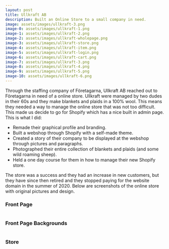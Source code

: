 ```yaml
---
layout: post
title: Ullkraft AB
description: Built an Online Store to a small company in need.
image: assets/images/ullkraft-3.png
image-0: assets/images/ullkraft-1.png
image-1: assets/images/ullkraft-2.png
image-2: assets/images/ullkraft-wholepage.png
image-3: assets/images/ullkraft-store.png
image-4: assets/images/ullkraft-item.png
image-5: assets/images/ullkraft-login.png
image-6: assets/images/ullkraft-cart.png
image-7: assets/images/ullkraft-3.png
image-8: assets/images/ullkraft-4.png
image-9: assets/images/ullkraft-5.png
image-10: assets/images/ullkraft-6.png
---
```


Through the staffing company of Företagarna, Ullkraft AB reached out to Företagarna in need of a online store. Ullkraft were managed by two dudes in their 60s and they make blankets and plaids in a 100% wool. This means they needed a way to manage the online store that was not too difficult. This made us decide to go for Shopify which has a nice built in admin page. This is what I did:

<ul>
	<li>Remade their graphical profile and branding.</li>
	<li>Built a webshop through Shopify with a self-made theme.</li>
	<li>Created a story of their company to be displayed at the webshop through pictures and paragraphs.</li>
	<li>Photographed their entire collection of blankets and plaids (and some wild roaming sheep).</li>
	<li>Held a one day course for them in how to manage their new Shopify store.</li>
</ul>

The store was a success and they had an increase in new customers, but they have since then retired and they stopped paying for the website domain in the summer of 2020. Below are screenshots of the online store with original pictures and design.


<h3>Front Page</h3>
<span class="image main"><img src="{{ site.baseurl }}/{{ page.image-2 }}" alt="" /></span>
<h3>Front Page Backgrounds</h3>
<div class="box alt">
	<div class="row 50% uniform">
		<div class="4u"><span class="image fit"><img src="{{ site.baseurl }}/{{ page.image-0 }}" alt="" /></span></div>
		<div class="4u"><span class="image fit"><img src="{{ site.baseurl }}/{{ page.image-1 }}" alt="" /></span></div>
		<div class="4u$"><span class="image fit"><img src="{{ site.baseurl }}/{{ page.image-7 }}" alt="" /></span></div>
		<!-- Break -->
		<div class="4u"><span class="image fit"><img src="{{ site.baseurl }}/{{ page.image-8 }}" alt="" /></span></div>
		<div class="4u"><span class="image fit"><img src="{{ site.baseurl }}/{{ page.image-9 }}" alt="" /></span></div>
		<div class="4u$"><span class="image fit"><img src="{{ site.baseurl }}/{{ page.image-10 }}" alt="" /></span></div>
		<!-- Break -->
	</div>
</div>

<h3>Store</h3>
<div class="box alt">
	<div class="row 50% uniform">
		<div class="6u"><span class="image fit"><img src="{{ site.baseurl }}/{{ page.image-5 }}" alt="" /></span></div>
		<div class="6u"><span class="image fit"><img src="{{ site.baseurl }}/{{ page.image-3 }}" alt="" /></span></div>
		<!-- Break -->
		<div class="6u"><span class="image fit"><img src="{{ site.baseurl }}/{{ page.image-4 }}" alt="" /></span></div>
		<div class="6u"><span class="image fit"><img src="{{ site.baseurl }}/{{ page.image-6 }}" alt="" /></span></div>
		<!-- Break -->
	</div>
</div>